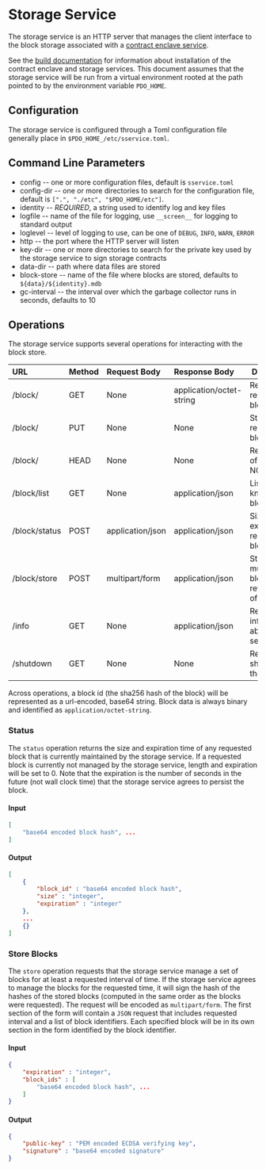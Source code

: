 <!--- -*- mode: markdown; fill-column: 100 -*- --->
<!---
Licensed under Creative Commons Attribution 4.0 International License
https://creativecommons.org/licenses/by/4.0/
--->

# Storage Service #

The storage service is an HTTP server that manages the client interface to the block storage associated with a [contract enclave service](eservice.md).

See the [build documentation](BUILD.md) for information about installation of the contract enclave and storage services. This document assumes that the storage service will be run from a virtual environment rooted at the path pointed to by the environment variable ``PDO_HOME``.

## Configuration ##

The storage service is configured through a Toml configuration file generally place in ``$PDO_HOME_/etc/sservice.toml``.

## Command Line Parameters ##

* config -- one or more configuration files, default is ``sservice.toml``
* config-dir -- one or more directories to search for the configuration file, default is ``[".", "./etc", "$PDO_HOME/etc"]``.
* identity -- *REQUIRED*, a string used to identify log and key files
* logfile -- name of the file for logging, use ``__screen__`` for logging to standard output
* loglevel -- level of logging to use, can be one of ``DEBUG``, ``INFO``, ``WARN``, ``ERROR``
* http -- the port where the HTTP server will listen
* key-dir -- one or more directories to search for the private key used by the storage service to sign storage contracts
* data-dir -- path where data files are stored
* block-store -- name of the file where blocks are stored, defaults to ``${data}/${identity}.mdb``
* gc-interval -- the interval over which the garbage collector runs in seconds, defaults to 10

## Operations ##

The storage service supports several operations for interacting with the block store.

| URL           | Method | Request Body     | Response Body            | Description                                    |
|:--------------|:-------|:-----------------|:-------------------------|------------------------------------------------|
| /block/<id>   | GET    | None             | application/octet-string | Return the requested block                     |
| /block/<id>   | PUT    | None             | None                     | Store the requested block                      |
| /block/<id>   | HEAD   | None             | None                     | Return size of block or NOT_FOUND              |
| /block/list   | GET    | None             | application/json         | List of all known blocks                       |
| /block/status | POST   | application/json | application/json         | Size and expiration of requested blocks        |
| /block/store  | POST   | multipart/form   | application/json         | Store multiple blocks, return proof of storage |
| /info         | GET    | None             | application/json         | Request information about the service          |
| /shutdown     | GET    | None             | None                     | Request to shutdown the service                |

Across operations, a block id (the sha256 hash of the block) will be represented as a url-encoded, base64 string. Block data is always binary and identified as ``application/octet-string``.

### Status ###

The ``status`` operation returns the size and expiration time of any requested block that is currently maintained by the storage service. If a requested block is currently not managed by the storage service, length and expiration will be set to 0. Note that the expiration is the number of seconds in the future (not wall clock time) that the storage service agrees to persist the block.

#### Input ####

```JSON
[
    "base64 encoded block hash", ...
]
```

#### Output ####

```JSON
[
    {
        "block_id" : "base64 encoded block hash",
        "size" : "integer",
        "expiration" : "integer"
    },
    ...
    {}
]
```
### Store Blocks ###

The ``store`` operation requests that the storage service manage a set of blocks for at least a requested interval of time. If the storage service agrees to manage the blocks for the requested time, it will sign the hash of the hashes of the stored blocks (computed in the same order as the blocks were requested). The request will be encoded as ``multipart/form``. The first section of the form will contain a ``JSON`` request that includes requested interval and a list of block identifiers. Each specified block will be in its own section in the form identified by the block identifier.

#### Input ####


```JSON
{
    "expiration" : "integer",
    "block_ids" : [
        "base64 encoded block hash", ...
    ]
}
```

#### Output ####

```JSON
{
    "public-key" : "PEM encoded ECDSA verifying key",
    "signature" : "base64 encoded signature"
}
```
